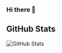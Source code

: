 ### Hi there 👋
<h2>GitHub Stats</h2>
<img src="https://github-readme-stats.vercel.app/api?username=oussamabng&amp;show_icons=true" alt="GitHub Stats">
